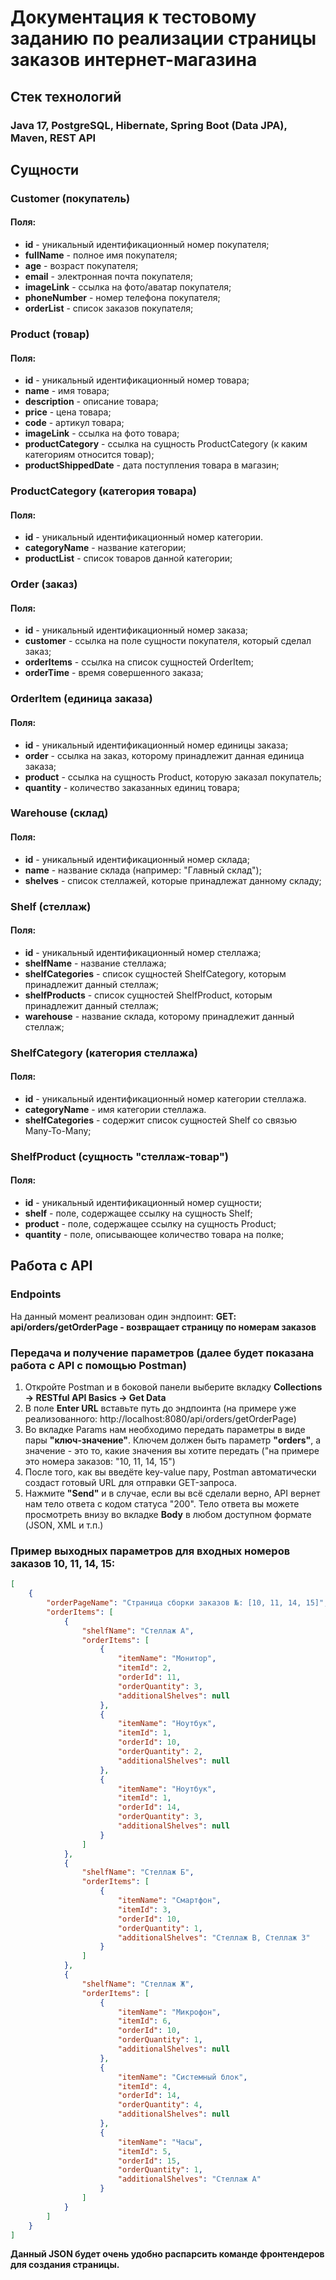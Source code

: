 # Документация к тестовому заданию по реализации страницы заказов интернет-магазина 
## Стек технологий
### Java 17, PostgreSQL, Hibernate, Spring Boot (Data JPA), Maven, REST API

## Сущности

### Customer (покупатель)

#### Поля:

- **id** - уникальный идентификационный номер покупателя;
- **fullName** - полное имя покупателя;
- **age** - возраст покупателя;
- **email** - электронная почта покупателя;
- **imageLink** - ссылка на фото/аватар покупателя;
- **phoneNumber** - номер телефона покупателя;
- **orderList** - список заказов покупателя;

### Product (товар)

#### Поля:
- **id** - уникальный идентификационный номер товара;
- **name** - имя товара;
- **description** - описание товара;
- **price** - цена товара;
- **code** - артикул товара;
- **imageLink** - ссылка на фото товара;
- **productCategory** - ссылка на сущность ProductCategory (к каким категориям относится товар);
- **productShippedDate** - дата поступления товара в магазин;

### ProductCategory (категория товара)

#### Поля:
- **id** - уникальный идентификационный номер категории.
- **categoryName** - название категории;
- **productList** - список товаров данной категории;

### Order (заказ)

#### Поля:
- **id** - уникальный идентификационный номер заказа;
- **customer** - ссылка на поле сущности покупателя, который сделал заказ;
- **orderItems** - ссылка на список сущностей OrderItem;
- **orderTime** - время совершенного заказа;

### OrderItem (единица заказа)

#### Поля:
- **id** - уникальный идентификационный номер единицы заказа;
- **order** - ссылка на заказ, которому принадлежит данная единица заказа;
- **product** - ссылка на сущность Product, которую заказал покупатель;
- **quantity** - количество заказанных единиц товара;

### Warehouse (склад)

#### Поля:
- **id**  - уникальный идентификационный номер склада;
- **name** - название склада (например: "Главный склад");
- **shelves** - список стеллажей, которые принадлежат данному складу;

### Shelf (стеллаж)

#### Поля:
- **id** - уникальный идентификационный номер стеллажа;
- **shelfName** - название стеллажа;
- **shelfCategories** - список сущностей ShelfCategory, которым принадлежит данный стеллаж;
- **shelfProducts** - список сущностей ShelfProduct, которым принадлежит данный стеллаж;
- **warehouse** - название склада, которому принадлежит данный стеллаж;

### ShelfCategory (категория стеллажа)

#### Поля:
- **id** - уникальный идентификационный номер категории стеллажа.
- **categoryName** - имя категории стеллажа.
- **shelfCategories** - содержит список сущностей Shelf со связью Many-To-Many;

### ShelfProduct (сущность "стеллаж-товар")

#### Поля:
- **id** - уникальный идентификационный номер сущности;
- **shelf** - поле, содержащее ссылку на сущность Shelf;
- **product** - поле, содержащее ссылку на сущность Product;
- **quantity** - поле, описывающее количество товара на полке;

## Работа с API
### Endpoints
На данный момент реализован один эндпоинт: 
**GET: api/orders/getOrderPage - возвращает страницу по номерам заказов**

### Передача и получение параметров (далее будет показана работа с API с помощью Postman)
1. Откройте Postman и в боковой панели выберите вкладку **Collections -> RESTful API Basics -> Get Data**
2. В поле **Enter URL** вставьте путь до эндпоинта (на примере уже реализованного: http://localhost:8080/api/orders/getOrderPage)
3. Во вкладке Params нам необходимо передать параметры в виде пары **"ключ-значение"**. Ключем должен быть параметр **"orders"**, а значение - это то, какие значения вы хотите передать ("на примере это номера заказов: "10, 11, 14, 15")
4. После того, как вы введёте key-value пару, Postman автоматически создаст готовый URL для отправки GET-запроса.
5. Нажмите **"Send"** и в случае, если вы всё сделали верно, API вернет нам тело ответа с кодом статуса "200". Тело ответа вы можете просмотреть внизу во вкладке **Body** в любом доступном формате (JSON, XML и т.п.)

### Пример выходных параметров для входных номеров заказов 10, 11, 14, 15:
```json
[
    {
        "orderPageName": "Страница сборки заказов №: [10, 11, 14, 15]",
        "orderItems": [
            {
                "shelfName": "Стеллаж А",
                "orderItems": [
                    {
                        "itemName": "Монитор",
                        "itemId": 2,
                        "orderId": 11,
                        "orderQuantity": 3,
                        "additionalShelves": null
                    },
                    {
                        "itemName": "Ноутбук",
                        "itemId": 1,
                        "orderId": 10,
                        "orderQuantity": 2,
                        "additionalShelves": null
                    },
                    {
                        "itemName": "Ноутбук",
                        "itemId": 1,
                        "orderId": 14,
                        "orderQuantity": 3,
                        "additionalShelves": null
                    }
                ]
            },
            {
                "shelfName": "Стеллаж Б",
                "orderItems": [
                    {
                        "itemName": "Смартфон",
                        "itemId": 3,
                        "orderId": 10,
                        "orderQuantity": 1,
                        "additionalShelves": "Стеллаж В, Стеллаж З"
                    }
                ]
            },
            {
                "shelfName": "Стеллаж Ж",
                "orderItems": [
                    {
                        "itemName": "Микрофон",
                        "itemId": 6,
                        "orderId": 10,
                        "orderQuantity": 1,
                        "additionalShelves": null
                    },
                    {
                        "itemName": "Системный блок",
                        "itemId": 4,
                        "orderId": 14,
                        "orderQuantity": 4,
                        "additionalShelves": null
                    },
                    {
                        "itemName": "Часы",
                        "itemId": 5,
                        "orderId": 15,
                        "orderQuantity": 1,
                        "additionalShelves": "Стеллаж А"
                    }
                ]
            }
        ]
    }
]
```
**Данный JSON будет очень удобно распарсить команде фронтендеров для создания страницы.**
